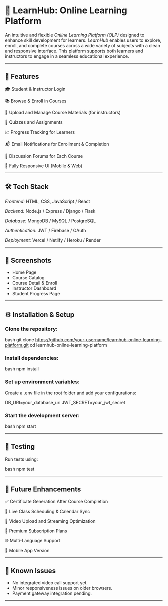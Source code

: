 # 📘 LearnHub: Online Learning Platform

An intuitive and flexible *Online Learning Platform (OLP)* designed to enhance skill development for learners. *LearnHub* enables users to explore, enroll, and complete courses across a wide variety of subjects with a clean and responsive interface. This platform supports both learners and instructors to engage in a seamless educational experience.

---

## 🚀 Features

🎓 Student & Instructor Login

📚 Browse & Enroll in Courses

📄 Upload and Manage Course Materials (for instructors)

📝 Quizzes and Assignments

📈 Progress Tracking for Learners

📬 Email Notifications for Enrollment & Completion

💬 Discussion Forums for Each Course

📱 Fully Responsive UI (Mobile & Web)

---

## 🛠 Tech Stack

*Frontend:* HTML, CSS, JavaScript / React

*Backend:* Node.js / Express / Django / Flask

*Database:* MongoDB / MySQL / PostgreSQL

*Authentication:* JWT / Firebase / OAuth

*Deployment:* Vercel / Netlify / Heroku / Render

---

## 📸 Screenshots

* Home Page
* Course Catalog
* Course Detail & Enroll
* Instructor Dashboard
* Student Progress Page

---

## ⚙ Installation & Setup

### Clone the repository:

bash
git clone https://github.com/your-username/learnhub-online-learning-platform.git
cd learnhub-online-learning-platform


### Install dependencies:

bash
npm install


### Set up environment variables:

Create a .env file in the root folder and add your configurations:


DB_URI=your_database_uri
JWT_SECRET=your_jwt_secret


### Start the development server:

bash
npm start


---

## 🧪 Testing

Run tests using:

bash
npm test


---

## 📌 Future Enhancements

✅ Certificate Generation After Course Completion

📆 Live Class Scheduling & Calendar Sync

🎥 Video Upload and Streaming Optimization

🛒 Premium Subscription Plans

🌐 Multi-Language Support

📱 Mobile App Version

---

## 🐞 Known Issues

* No integrated video call support yet.
* Minor responsiveness issues on older browsers.
* Payment gateway integration pending.

---


